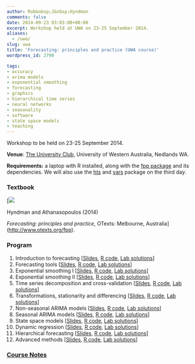 ```yaml
---
author: Rob&nbsp;J&nbsp;Hyndman
comments: false
date: 2014-09-23 03:03:08+00:00
excerpt: Workshop held at UWA on 23-25 September 2014.
aliases: 
  - /uwa/
slug: uwa
title: 'Forecasting: principles and practice (UWA course)'
wordpress_id: 2790

tags:
- accuracy
- arima models
- exponential smoothing
- forecasting
- graphics
- hierarchical time series
- neural networks
- seasonality
- software
- state space models
- teaching
---
```


Workshop to be held on 23-25 September 2014.

**Venue**: [The University Club](http://www.universityclub.uwa.edu.au/), University of Western Australia, Nedlands WA.

**Requirements:** a laptop with R installed, along with the [fpp package](http://cran.rstudio.com/package=fpp) and its dependencies. We will also use the [hts](http://cran.rstudio.com/package=hts) and [vars](http://cran.rstudio.com/package=vars) package on the third day.


### Textbook

[![](/img/fppcover.jpg)

Hyndman and Athanasopoulos (2014)

_Forecasting: principles and practice_,
OTexts: Melbourne, Australia](http://www.otexts.org/fpp).
  
  
### Program

	
  1. Introduction to forecasting [[Slides](/uwafiles/1-Intro.pdf), [R code](/uwafiles/Class1.R), [Lab solutions](/uwafiles/exercises1.R)]
  2. Forecasting tools [[Slides](/uwafiles/2-Toolbox.pdf), [R code](/uwafiles/Class2.R), [Lab solutions](/uwafiles/exercises2.R)]
  3. Exponential smoothing I [[Slides](/uwafiles/3-ExponentialSmoothing.pdf), [R code](/uwafiles/Class3.R), [Lab solutions](/uwafiles/exercises3.R)]
  4. Exponential smoothing II [[Slides](/uwafiles/4-ExponentialSmoothing.pdf), [R code](/uwafiles/Class4.R), [Lab solutions](/uwafiles/exercises4.R)]
  5. Time series decomposition and cross-validation [[Slides](/uwafiles/5-Cross-validation.pdf), [R code](/uwafiles/Class5.R), [Lab solutions](/uwafiles/exercises5.R)]
  6. Transformations, stationarity and differencing [[Slides](/uwafiles/6-Stationarity-Transformations-Differencing.pdf), [R code](/uwafiles/Class6.R), [Lab solutions](/uwafiles/exercises6.R)]
  7. Non-seasonal ARIMA models [[Slides](/uwafiles/7-Nonseasonal-ARIMA.pdf), [R code](/uwafiles/Class7.R), [Lab solutions](/uwafiles/exercises7.R)]
  8. Seasonal ARIMA models [[Slides](/uwafiles/8-Seasonal-ARIMA.pdf), [R code](/uwafiles/Class8.R), [Lab solutions](/uwafiles/exercises8.R)]
  9. State space models [[Slides](/uwafiles/9-StateSpaceModels.pdf), [R code](/uwafiles/Class9.R), [Lab solutions](/uwafiles/exercises9.R)]
  10. Dynamic regression [[Slides](/uwafiles/10-Dynamic-Regression.pdf), [R code](/uwafiles/Class10.R), [Lab solutions](/uwafiles/exercises10.R)]
  11. Hierarchical forecasting [[Slides](/uwafiles/11-Hierarchical.pdf), [R code](/uwafiles/Class11.R), [Lab solutions](/uwafiles/exercises11.R)]
  12. Advanced methods [[Slides](/uwafiles/12-Advanced.pdf), [R code](/uwafiles/Class12.R), [Lab solutions](/uwafiles/exercises12.R)]

### [Course Notes](/uwafiles/fpp-notes.pdf)

